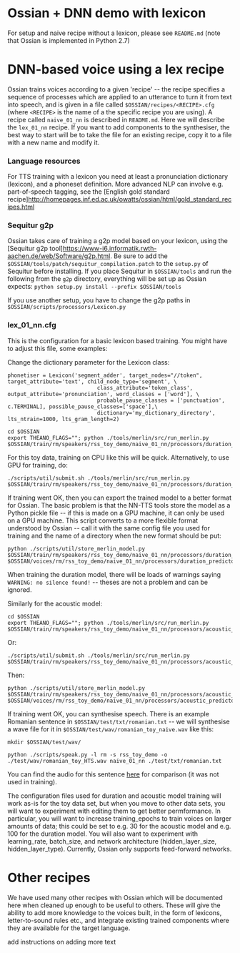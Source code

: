 



# Ossian + DNN demo with lexicon

For setup and naive recipe without a lexicon, please see ```README.md``` (note that Ossian is implemented in Python 2.7)


# DNN-based voice using a lex recipe

Ossian trains voices according to a given 'recipe' -- the recipe specifies a sequence of processes which are applied to an utterance to turn it from text into speech, and is given in a file called ```$OSSIAN/recipes/<RECIPE>.cfg``` (where ```<RECIPE>``` is the name of a the specific recipe you are using). A recipe called ```naive_01_nn``` is described in ```README.md```. Here we will describe the ```lex_01_nn``` recipe. If you want to add components to the synthesiser, the best way to start will be to take the file for an existing recipe, copy it to a file with a new name and modify it.
	
### Language resources

For TTS training with a lexicon you need at least a pronunciation dictionary (lexicon), and a phoneset definition. More advanced NLP can involve e.g. part-of-speech tagging, see the [English gold standard recipe]http://homepages.inf.ed.ac.uk/owatts/ossian/html/gold_standard_recipes.html 


### Sequitur g2p
Ossian takes care of training a g2p model based on your lexicon, using the [Sequitur g2p tool]https://www-i6.informatik.rwth-aachen.de/web/Software/g2p.html. Be sure to add the ```$OSSIAN/tools/patch/sequitur_compilation.patch``` to the ```setup.py``` of Sequitur before installing. If you place Sequitur in ```$OSSIAN/tools``` and run the following from the ```g2p``` directory, everything will be set up as Ossian expects: ```python setup.py install --prefix $OSSIAN/tools``` 

If you use another setup, you have to change the g2p paths in ```$OSSIAN/scripts/processors/Lexicon.py```

### lex_01\_nn.cfg

This is the configuration for a basic lexicon based training. You might have to adjust this file, some examples:

Change the dictionary parameter for the Lexicon class:
```
phonetiser = Lexicon('segment_adder', target_nodes="//token", target_attribute='text', child_node_type='segment', \
                            class_attribute='token_class', output_attribute='pronunciation', word_classes = ['word'], \
                            probable_pause_classes = ['punctuation', c.TERMINAL], possible_pause_classes=['space'],\
                            dictionary='my_dictionary_directory', lts_ntrain=1000, lts_gram_length=2)

``` 


```
cd $OSSIAN
export THEANO_FLAGS=""; python ./tools/merlin/src/run_merlin.py $OSSIAN/train/rm/speakers/rss_toy_demo/naive_01_nn/processors/duration_predictor/config.cfg
```

For this toy data, training on CPU like this will be quick. Alternatively, to use GPU for training, do:

```
./scripts/util/submit.sh ./tools/merlin/src/run_merlin.py $OSSIAN/train/rm/speakers/rss_toy_demo/naive_01_nn/processors/duration_predictor/config.cfg
```

If training went OK, then you can export the trained model to a better format for Ossian. The basic problem is that the NN-TTS tools store the model as a Python pickle file -- if this is made on a GPU machine, it can only be used on a GPU machine. This script converts to a more flexible format understood by Ossian -- call it with the same config file you used for training and the name of a directory when the new format should be put:

```
python ./scripts/util/store_merlin_model.py $OSSIAN/train/rm/speakers/rss_toy_demo/naive_01_nn/processors/duration_predictor/config.cfg $OSSIAN/voices/rm/rss_toy_demo/naive_01_nn/processors/duration_predictor
```

When training the duration model, there will be loads of warnings saying ```WARNING: no silence found!``` --  theses are not a problem and can be ignored.

Similarly for the acoustic model:

```
cd $OSSIAN
export THEANO_FLAGS=""; python ./tools/merlin/src/run_merlin.py $OSSIAN/train/rm/speakers/rss_toy_demo/naive_01_nn/processors/acoustic_predictor/config.cfg
```

Or:

```
./scripts/util/submit.sh ./tools/merlin/src/run_merlin.py $OSSIAN/train/rm/speakers/rss_toy_demo/naive_01_nn/processors/acoustic_predictor/config.cfg
```

Then:

```
python ./scripts/util/store_merlin_model.py $OSSIAN/train/rm/speakers/rss_toy_demo/naive_01_nn/processors/acoustic_predictor/config.cfg $OSSIAN/voices/rm/rss_toy_demo/naive_01_nn/processors/acoustic_predictor
```



If training went OK, you can synthesise speech. There is an example Romanian sentence in ```$OSSIAN/test/txt/romanian.txt``` -- we will synthesise a wave file for it in ```$OSSIAN/test/wav/romanian_toy_naive.wav``` like this:

```
mkdir $OSSIAN/test/wav/

python ./scripts/speak.py -l rm -s rss_toy_demo -o ./test/wav/romanian_toy_HTS.wav naive_01_nn ./test/txt/romanian.txt
```

You can find the audio for this sentence [here](https://www.dropbox.com/s/xm9d7j7125y6j13/romanian_test_sentence_reference.wav?dl=0) for comparison (it was not used in training).

The configuration files used for duration and acoustic model training will work as-is for the toy data set, but when you move to other data sets, you will want to experiment with editing them to get better permformance.
In particular, you will want to increase training_epochs to train voices on larger amounts of data; this could be set to e.g. 30 for the acoustic model and e.g. 100 for the duration model.
You will also want to experiment with learning_rate, batch_size, and network architecture (hidden_layer_size, hidden_layer_type). Currently, Ossian only supports feed-forward networks.





# Other recipes

We have used many other recipes with Ossian which will be documented here when cleaned up enough to be useful to others. These will give the ability to add more  knowledge to the voices built, in the form of lexicons, letter-to-sound rules etc., and integrate existing trained components where they are available for the target language. 










add instructions on adding more text